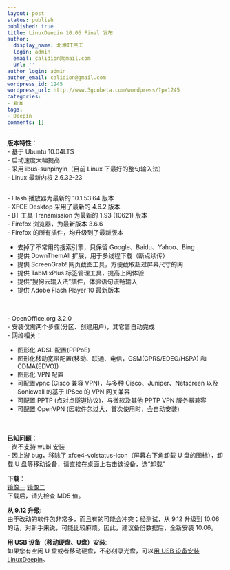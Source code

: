 ```yaml
---
layout: post
status: publish
published: true
title: LinuxDeepin 10.06 Final 发布
author:
  display_name: 北漂IT民工
  login: admin
  email: calidion@gmail.com
  url: ''
author_login: admin
author_email: calidion@gmail.com
wordpress_id: 1245
wordpress_url: http://www.3gcnbeta.com/wordpress/?p=1245
categories:
- 新闻
tags:
- Deepin
comments: []
---
```

<p><strong>版本特性</strong>：<br />
- 基于 Ubuntu 10.04LTS<br />
- 启动速度大幅提高<br />
- 采用 ibus-sunpinyin（目前 Linux 下最好的整句输入法）<br />
- Linux 最新内核 2.6.32-23</p>
<p><img src="http://i.imagehost.org/0088/20100717153224015.png" alt="" /><img src="http://i.imagehost.org/0011/20100717174559437.png" alt="" /><img src="http://a.imagehost.org/0219/20100719104124390.png" alt="" /><img src="http://i.imagehost.org/0408/20100719103716140.png" alt="" /><img src="http://i.imagehost.org/0812/20100719103951796.png" alt="" /><img src="http://j.imagehost.org/0502/Screenshot-3.png" alt="" /><img src="http://j.imagehost.org/0383/Screenshot-4.png" alt="" /><img src="http://i.imagehost.org/0284/Screenshot-5.png" alt="" /><img src="http://i.imagehost.org/0094/Screenshot-6.png" alt="" /><img src="http://i.imagehost.org/0983/Screenshot-7.png" alt="" /><img src="http://a.imagehost.org/0290/Screenshot-8.png" alt="" /><img src="http://a.imagehost.org/0200/Screenshot-9.png" alt="" /></p>
<p>- Flash 播放器为最新的 10.1.53.64 版本<br />
- XFCE Desktop 采用了最新的 4.6.2 版本<br />
- BT 工具 Transmission 为最新的 1.93 (10621) 版本<br />
- Firefox 浏览器，为最新版本 3.6.6<br />
- Firefox 的所有插件，均升级到了最新版本</p>
<ul>
<li>去掉了不常用的搜索引擎，只保留 Google、Baidu、Yahoo、Bing</li>
<li>提供 DownThemAll 扩展，用于多线程下载（断点续传）</li>
<li>提供 ScreenGrab! 网页截图工具，方便截取超过屏幕尺寸的网</li>
<li>提供 TabMixPlus 标签管理工具，提高上网体验</li>
<li>提供&ldquo;搜狗云输入法&rdquo;插件，体验语句流畅输入</li>
<li>提供 Adobe Flash Player 10 最新版本</li><br />
</ul><br />
- OpenOffice.org 3.2.0<br />
- 安装仅需两个步骤(分区、创建用户)，其它皆自动完成<br />
- 网络相关：</p>
<ul>
<li>图形化 ADSL 配置(PPPoE)</li>
<li>图形化移动宽带配置(移动、联通、电信，GSM(GPRS/EDEG/HSPA) 和 CDMA(EDVO))</li>
<li>图形化 VPN 配置</li>
<li>可配置vpnc (Cisco 兼容 VPN)，与多种 Cisco、Juniper、Netscreen 以及 Sonicwall 的基于 IPSec 的 VPN 网关兼容</li>
<li>可配置 PPTP (点对点隧道协议)，与微软及其他 PPTP VPN 服务器兼容</li>
<li>可配置 OpenVPN (因软件包过大，首次使用时，会自动安装)</li><br />
</ul><br />
<strong>已知问题</strong>：<br />
- 尚不支持 wubi 安装<br />
- 因上游 bug，移除了 xfce4-volstatus-icon（屏幕右下角卸载 U 盘的图标），卸载 U 盘等移动设备，请直接在桌面上右击该设备，选&ldquo;卸载&rdquo;</p>
<p><strong>下载</strong>：<br />
<a href="http://ubuntu.srt.cn/Deepin">镜像一</a> <a href="http://ftp.osuosl.org/pub/deepin/">镜像二</a><br />
下载后，请先检查 MD5 值。</p>
<p><strong>从 9.12 升级</strong>:<br />
由于改动的软件包非常多，而且有的可能会冲突；经测试，从 9.12 升级到 10.06 的话，对新手来说，可能比较麻烦。因此，建议备份数据后，全新安装 10.06。</p>
<p><strong>用 USB 设备（移动硬盘、U盘）安装</strong>:<br />
如果您有空闲 U 盘或者移动硬盘，不必刻录光盘，可以<a href="http://linux.deepin.org/help/9.12/install/usb">用 USB 设备安装 LinuxDeepin</a>。</p>
